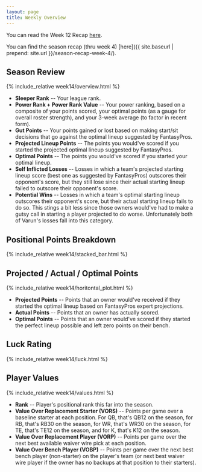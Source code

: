 ```yaml
---
layout: page
title: Weekly Overview
---
```


You can read the Week 12 Recap [here](https://houserealest.substack.com/p/week-12-recap?justPublished=true). 

You can find the season recap (thru week 4) [here]({{ site.baseurl | prepend: site.url }}/season-recap-week-4/).

## Season Review
{% include_relative week14/overview.html %}
* **Sleeper Rank** -- Your league rank.
* **Power Rank + Power Rank Value** -- Your power ranking, based on a composite of your points scored, your optimal points (as a gauge for overall roster strength), and your 3-week average (to factor in recent form). 
* **Gut Points** -- Your points gained or lost based on making start/sit decisions that go against the optimal lineup suggested by FantasyPros. 
* **Projected Lineup Points** -- The points you would've scored if you started the projected optimal lineup suggested by FantasyPros.
* **Optimal Points** -- The points you would've scored if you started your optimal lineup.
* **Self Inflicted Losses** -- Losses in which a team's projected starting lineup score (best one as suggested by FantasyPros) outscores their opponent's score, but they still lose since their actual starting lineup failed to outscore their opponent's score.
* **Potential Wins** -- Losses in which a team's optimal starting lineup outscores their opponent's score, but their actual starting lineup fails to do so. This stings a bit less since those owners would've had to make a gutsy call in starting a player projected to do worse. Unfortunately both of Varun's losses fall into this category. 

## Positional Points Breakdown
{% include_relative week14/stacked_bar.html %}

## Projected / Actual / Optimal Points
{% include_relative week14/horitontal_plot.html %}
* **Projected Points** -- Points that an owner would've received if they started the optimal lineup based on FantasyPros expert projections. 
* **Actual Points** -- Points that an owner has actually scored. 
* **Optimal Points** -- Points that an owner would've scored if they started the perfect lineup possible and left zero points on their bench. 

## Luck Rating
{% include_relative week14/luck.html %}

## Player Values
{% include_relative week14/values.html %}
* **Rank** -- Player's positional rank this far into the season.
* **Value Over Replacement Starter (VORS)** -- Points per game over a baseline starter at each position. For QB, that's QB12 on the season, for RB, that's RB30 on the season, for WR, that's WR30 on the season, for TE, that's TE12 on the season, and for K, that's K12 on the season.
* **Value Over Replacement Player (VORP)** -- Points per game over the next best available waiver wire pick at each position. 
* **Value Over Bench Player (VOBP)** -- Points per game over the next best bench player (non-starter) on the player's team (or next best waiver wire player if the owner has no backups at that position to their starters). 
